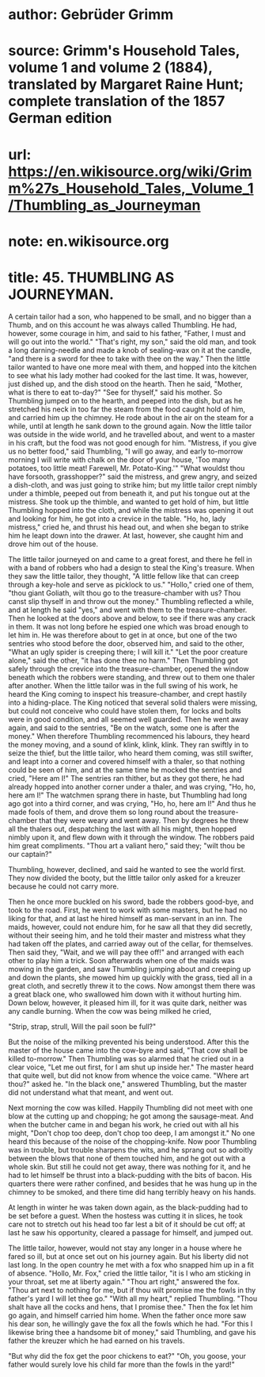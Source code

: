 # author: Gebrüder Grimm
# source: Grimm's Household Tales, volume 1 and volume 2 (1884), translated by Margaret Raine Hunt; complete translation of the 1857 German edition
# url: https://en.wikisource.org/wiki/Grimm%27s_Household_Tales,_Volume_1/Thumbling_as_Journeyman
# note: en.wikisource.org
# title: 45. THUMBLING AS JOURNEYMAN. 

A certain tailor had a son, who happened to be small, and no bigger than a Thumb, and on this account he was always called Thumbling. He had, however, some courage in him, and said to his father, "Father, I must and will go out into the world." "That's right, my son," said the old man, and took a long darning-needle and made a knob of sealing-wax on it at the candle, "and there is a sword for thee to take with thee on the way." Then the little tailor wanted to have one more meal with them, and hopped into the kitchen to see what his lady mother had cooked for the last time. It was, however, just dished up, and the dish stood on the hearth. Then he said, "Mother, what is there to eat to-day?" "See for thyself," said his mother. So Thumbling jumped on to the hearth, and peeped into the dish, but as he stretched his neck in too far the steam from the food caught hold of him, and carried him up the chimney. He rode about in the air on the steam for a while, until at length he sank down to the ground again. Now the little tailor was outside in the wide world, and he travelled about, and went to a master in his craft, but the food was not good enough for him. "Mistress, if you give us no better food," said Thumbling, "I will go away, and early to-morrow morning I will write with chalk on the door of your house, 'Too many potatoes, too little meat! Farewell, Mr. Potato-King.'" "What wouldst thou have forsooth, grasshopper?" said the mistress, and grew angry, and seized a dish-cloth, and was just going to strike him; but my little tailor crept nimbly under a thimble, peeped out from beneath it, and put his tongue out at the mistress. She took up the thimble, and wanted to get hold of him, but little Thumbling hopped into the cloth, and while the mistress was opening it out and looking for him, he got into a crevice in the table. "Ho, ho, lady mistress," cried he, and thrust his head out, and when she began to strike him he leapt down into the drawer. At last, however, she caught him and drove him out of the house. 

​The little tailor journeyed on and came to a great forest, and there he fell in with a band of robbers who had a design to steal the King's treasure. When they saw the little tailor, they thought, "A little fellow like that can creep through a key-hole and serve as picklock to us." "Hollo," cried one of them, "thou giant Goliath, wilt thou go to the treasure-chamber with us? Thou canst slip thyself in and throw out the money." Thumbling reflected a while, and at length he said "yes," and went with them to the treasure-chamber. Then he looked at the doors above and below, to see if there was any crack in them. It was not long before he espied one which was broad enough to let him in. He was therefore about to get in at once, but one of the two sentries who stood before the door, observed him, and said to the other, "What an ugly spider is creeping there; I will kill it." "Let the poor creature alone," said the other, "it has done thee no harm." Then Thumbling got safely through the crevice into the treasure-chamber, opened the window beneath which the robbers were standing, and threw out to them one thaler after another. When the little tailor was in the full swing of his work, he heard the King coming to inspect his treasure-chamber, and crept hastily into a hiding-place. The King noticed that several solid thalers were missing, but could not conceive who could have stolen them, for locks and bolts were in good condition, and all seemed well guarded. Then he went away again, and said to the sentries, "Be on the watch, some one is after the money." When therefore Thumbling recommenced his labours, they heard the money moving, and a sound of klink, klink, klink. They ran swiftly in to seize the thief, but the little tailor, who heard them coming, was still swifter, and leapt into a corner and covered himself with a thaler, so that nothing could be seen of him, and at the same time he mocked the sentries and cried, "Here am I!" The sentries ran thither, but as they got there, he had already hopped into another corner under a thaler, and was crying, "Ho, ho, here am I!" The watchmen sprang there in haste, but Thumbling had long ago got into a third corner, and was crying, "Ho, ho, here am I!" And thus he made fools of them, and drove them so long round ​about the treasure-chamber that they were weary and went away. Then by degrees he threw all the thalers out, despatching the last with all his might, then hopped nimbly upon it, and flew down with it through the window. The robbers paid him great compliments. "Thou art a valiant hero," said they; "wilt thou be our captain?" 

Thumbling, however, declined, and said he wanted to see the world first. They now divided the booty, but the little tailor only asked for a kreuzer because he could not carry more. 

Then he once more buckled on his sword, bade the robbers good-bye, and took to the road. First, he went to work with some masters, but he had no liking for that, and at last he hired himself as man-servant in an inn. The maids, however, could not endure him, for he saw all that they did secretly, without their seeing him, and he told their master and mistress what they had taken off the plates, and carried away out of the cellar, for themselves. Then said they, "Wait, and we will pay thee off!" and arranged with each other to play him a trick. Soon afterwards when one of the maids was mowing in the garden, and saw Thumbling jumping about and creeping up and down the plants, she mowed him up quickly with the grass, tied all in a great cloth, and secretly threw it to the cows. Now amongst them there was a great black one, who swallowed him down with it without hurting him. Down below, however, it pleased him ill, for it was quite dark, neither was any candle burning. When the cow was being milked he cried, 

"Strip, strap, strull, Will the pail soon be full?" 

But the noise of the milking prevented his being understood. After this the master of the house came into the cow-byre and said, "That cow shall be killed to-morrow." Then Thumbling was so alarmed that he cried out in a clear voice, "Let me out first, for I am shut up inside her." The master heard that quite well, but did not know from whence the voice came. "Where art thou?" asked he. "In the black one," answered Thumbling, but the master did not understand what that meant, and went out. 

​Next morning the cow was killed. Happily Thumbling did not meet with one blow at the cutting up and chopping; he got among the sausage-meat. And when the butcher came in and began his work, he cried out with all his might, "Don't chop too deep, don't chop too deep, I am amongst it." No one heard this because of the noise of the chopping-knife. Now poor Thumbling was in trouble, but trouble sharpens the wits, and he sprang out so adroitly between the blows that none of them touched him, and he got out with a whole skin. But still he could not get away, there was nothing for it, and he had to let himself be thrust into a black-pudding with the bits of bacon. His quarters there were rather confined, and besides that he was hung up in the chimney to be smoked, and there time did hang terribly heavy on his hands. 

At length in winter he was taken down again, as the black-pudding had to be set before a guest. When the hostess was cutting it in slices, he took care not to stretch out his head too far lest a bit of it should be cut off; at last he saw his opportunity, cleared a passage for himself, and jumped out. 

The little tailor, however, would not stay any longer in a house where he fared so ill, but at once set out on his journey again. But his liberty did not last long. In the open country he met with a fox who snapped him up in a fit of absence. "Hollo, Mr. Fox," cried the little tailor, "it is I who am sticking in your throat, set me at liberty again." "Thou art right," answered the fox. "Thou art next to nothing for me, but if thou wilt promise me the fowls in thy father's yard I will let thee go." "With all my heart," replied Thumbling. "Thou shalt have all the cocks and hens, that I promise thee." Then the fox let him go again, and himself carried him home. When the father once more saw his dear son, he willingly gave the fox all the fowls which he had. "For this I likewise bring thee a handsome bit of money," said Thumbling, and gave his father the kreuzer which he had earned on his travels. 

"But why did the fox get the poor chickens to eat?" "Oh, you goose, your father would surely love his child far more than the fowls in the yard!" 

